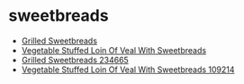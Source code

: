 # sweetbreads

 * [Grilled Sweetbreads](../../index/g/grilled-sweetbreads-234665.json)
 * [Vegetable Stuffed Loin Of Veal With Sweetbreads](../../index/v/vegetable-stuffed-loin-of-veal-with-sweetbreads-109214.json)
 * [Grilled Sweetbreads 234665](../../index/g/grilled-sweetbreads-234665.json)
 * [Vegetable Stuffed Loin Of Veal With Sweetbreads 109214](../../index/v/vegetable-stuffed-loin-of-veal-with-sweetbreads-109214.json)
